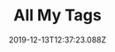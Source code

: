 ---
title: "All My Tags"
date: 2019-12-13T12:37:23.088Z
tags: [ "00 temporary", "ai", "bitcoin", "blogg", "brummundal", "bulma", "css", "debugging", "diverse", "dropshipping", "ecommerce", "economy", "education", "emacs", "favorites private", "finance", "firefox", "git", "google", "graphql", "html", "hugo", "hytter", "javascript", "js plain", "keyboard", "kristensamfunnet", "latest tags", "linux", "lisp", "markdown", "mobil", "mysite", "org", "portfolio", "powershell", "programming", "ruby", "seniiornett", "shortcuts", "skole", "sommer 2019", "spacemacs", "speech", "teknologi", "trading", "untaged", "video", "vim", "vscode", "web", "windows 10", "youtube"]
draft: false
---